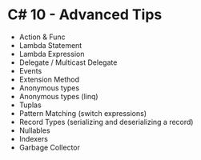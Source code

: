 # C# 10 - Advanced Tips 

- Action & Func
- Lambda Statement
- Lambda Expression
- Delegate / Multicast Delegate
- Events
- Extension Method
- Anonymous types
- Anonymous types (linq)
- Tuplas
- Pattern Matching (switch expressions)
- Record Types (serializing and deserializing a record)
- Nullables
- Indexers
- Garbage Collector




